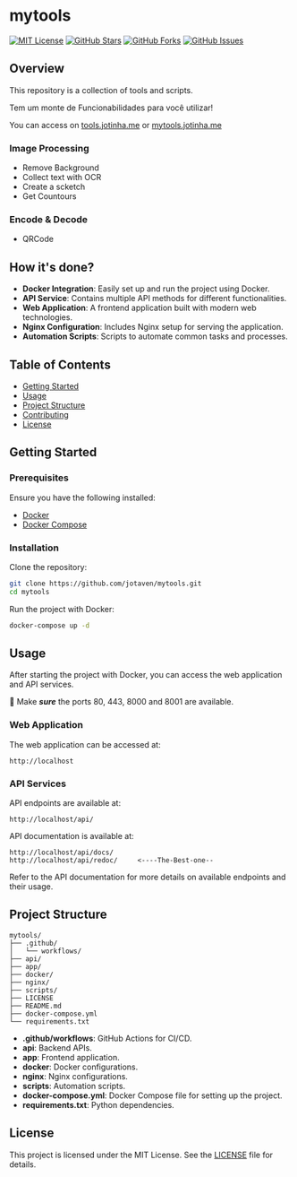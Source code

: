# mytools

[![MIT License](https://img.shields.io/github/license/jotaven/mytools.svg)](https://github.com/jotaven/mytools/blob/main/LICENSE)
[![GitHub Stars](https://img.shields.io/github/stars/jotaven/mytools.svg)](https://github.com/jotaven/mytools/stargazers)
[![GitHub Forks](https://img.shields.io/github/forks/jotaven/mytools.svg)](https://github.com/jotaven/mytools/network/members)
[![GitHub Issues](https://img.shields.io/github/issues/jotaven/mytools.svg)](https://github.com/jotaven/mytools/issues)

## Overview

This repository is a collection of tools and scripts.

Tem um monte de Funcionabilidades para você utilizar!

You can access on [tools.jotinha.me](tools.jotinha.me) or [mytools.jotinha.me](mytools.jotinha.me)
### Image Processing
- Remove Background
- Collect text with OCR
- Create a scketch
- Get Countours
### Encode & Decode
- QRCode

## How it's done?

- **Docker Integration**: Easily set up and run the project using Docker.
- **API Service**: Contains multiple API methods for different functionalities.
- **Web Application**: A frontend application built with modern web technologies.
- **Nginx Configuration**: Includes Nginx setup for serving the application.
- **Automation Scripts**: Scripts to automate common tasks and processes.

## Table of Contents

- [Getting Started](#getting-started)
- [Usage](#usage)
- [Project Structure](#project-structure)
- [Contributing](#contributing)
- [License](#license)

## Getting Started

### Prerequisites

Ensure you have the following installed:

- [Docker](https://www.docker.com/)
- [Docker Compose](https://docs.docker.com/compose/)

### Installation

Clone the repository:

```bash
git clone https://github.com/jotaven/mytools.git
cd mytools
```

Run the project with Docker:

```bash
docker-compose up -d
```

## Usage

After starting the project with Docker, you can access the web application and API services.

🚨 Make ***sure*** the ports 80, 443, 8000 and 8001 are available.

### Web Application

The web application can be accessed at:

```
http://localhost
```

### API Services

API endpoints are available at:

```
http://localhost/api/
```

API documentation is available at:
```
http://localhost/api/docs/
http://localhost/api/redoc/     <----The-Best-one--
```

Refer to the API documentation for more details on available endpoints and their usage.

## Project Structure

```plaintext
mytools/
├── .github/
│   └── workflows/
├── api/
├── app/
├── docker/
├── nginx/
├── scripts/
├── LICENSE
├── README.md
├── docker-compose.yml
└── requirements.txt
```

- **.github/workflows**: GitHub Actions for CI/CD.
- **api**: Backend APIs.
- **app**: Frontend application.
- **docker**: Docker configurations.
- **nginx**: Nginx configurations.
- **scripts**: Automation scripts.
- **docker-compose.yml**: Docker Compose file for setting up the project.
- **requirements.txt**: Python dependencies.


## License

This project is licensed under the MIT License. See the [LICENSE](https://github.com/jotaven/mytools/blob/main/LICENSE) file for details.